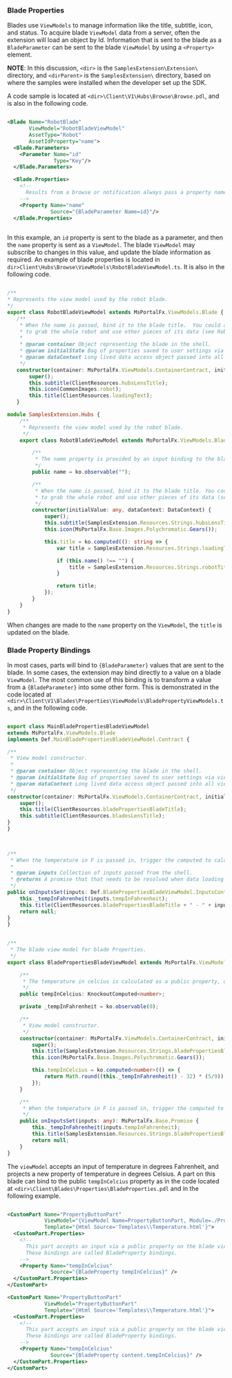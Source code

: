 
<a name="blade-properties"></a>
### Blade Properties

Blades use `ViewModels` to manage information like the title, subtitle, icon, and status. To acquire blade `ViewModel` data from a server, often the extension will load an object by Id. Information that is sent to the blade as a `BladeParameter` can be sent to the blade `ViewModel` by using  a `<Property>` element.

**NOTE**: In this discussion, `<dir>` is the `SamplesExtension\Extension\` directory, and  `<dirParent>`  is the `SamplesExtension\` directory, based on where the samples were installed when the developer set up the SDK. 

A code sample  is located  at `<dir>\Client\V1\Hubs\Browse\Browse.pdl`, and is also in the following code.

```xml

<Blade Name="RobotBlade"
       ViewModel="RobotBladeViewModel"
       AssetType="Robot"
       AssetIdProperty="name">
  <Blade.Parameters>
    <Parameter Name="id"
               Type="Key"/>
  </Blade.Parameters>

  <Blade.Properties>
    <!--
      Results from a browse or notification always pass a property named 'id' into the blade
    -->
    <Property Name="name"
              Source="{BladeParameter Name=id}"/>
  </Blade.Properties>
  
```

In this example, an `id` property is sent to the blade as a parameter, and then the `name` property is sent as a `ViewModel`. The blade `ViewModel`  may subscribe to changes in this value, and update the blade information as required. An example of blade properties is located in `dir>Client\Hubs\Browse\ViewModels\RobotBladeViewModel.ts`. It is also in the following code.

```typescript

/**
* Represents the view model used by the robot blade.
*/
export class RobotBladeViewModel extends MsPortalFx.ViewModels.Blade {
   /**
    * When the name is passed, bind it to the blade title.  You could also choose
    * to grab the whole robot and use other pieces of its data (see RobotPartViewModel)
    *
    * @param container Object representing the blade in the shell.
    * @param initialState Bag of properties saved to user settings via viewState.
    * @param dataContext Long lived data access object passed into all view models in the current area.
    */
   constructor(container: MsPortalFx.ViewModels.ContainerContract, initialValue: any, dataContext: DataContext) {
       super();
       this.subtitle(ClientResources.hubsLensTitle);
       this.icon(CommonImages.robot);
       this.title(ClientResources.loadingText);
   }

```

<!-- TODO: Determine how, or whether, to update the sample with the following literal. -->

```ts
module SamplesExtension.Hubs {
    /**
     * Represents the view model used by the robot blade.
     */
    export class RobotBladeViewModel extends MsPortalFx.ViewModels.Blade {

        /**
         * The name property is provided by an input binding to the blade.
         */
        public name = ko.observable("");

        /**
         * When the name is passed, bind it to the blade title. You could also choose
         * to grab the whole robot and use other pieces of its data (see RobotPartViewModel)
         */
        constructor(initialValue: any, dataContext: DataContext) {
            super();
            this.subtitle(SamplesExtension.Resources.Strings.hubsLensTitle);
            this.icon(MsPortalFx.Base.Images.Polychromatic.Gears());

            this.title = ko.computed((): string => {
                var title = SamplesExtension.Resources.Strings.loadingText;

                if (this.name() !== "") {
                    title = SamplesExtension.Resources.Strings.robotTitle + ": " + this.name();
                }

                return title;
            });
        }
    }
}
```

When changes are made to the `name` property on the `ViewModel`, the `title` is updated on the blade.

<a name="blade-property-bindings"></a>
### Blade Property Bindings

In most cases, parts will bind to `{BladeParameter}` values that are sent to the blade. In some cases, the extension  may bind directly to a value on a blade `ViewModel`. The most common use of this binding is to transform a value from a `{BladeParameter}` into some other form.
    This is demonstrated in  the code located at    
`<dir>\Client\V1\Blades\Properties\ViewModels\BladePropertyViewModels.ts`, and in the following code.

```typescript

export class MainBladePropertiesBladeViewModel
extends MsPortalFx.ViewModels.Blade
implements Def.MainBladePropertiesBladeViewModel.Contract {

/**
 * View model constructor.
 *
 * @param container Object representing the blade in the shell.
 * @param initialState Bag of properties saved to user settings via viewState.
 * @param dataContext Long lived data access object passed into all view models in the current area.
 */
constructor(container: MsPortalFx.ViewModels.ContainerContract, initialState: any, dataContext: BladeArea.DataContext) {
    super();
    this.title(ClientResources.bladePropertiesBladeTitle);
    this.subtitle(ClientResources.bladesLensTitle);
}
}
 
```
```typescript

/**
 * When the temperature in F is passed in, trigger the computed to calculate it in C
 *
 * @param inputs Collection of inputs passed from the shell.
 * @returns A promise that that needs to be resolved when data loading is complete.
 */
public onInputsSet(inputs: Def.BladePropertiesBladeViewModel.InputsContract): MsPortalFx.Base.Promise {
    this._tempInFahrenheit(inputs.tempInFahrenheit);
    this.title(ClientResources.bladePropertiesBladeTitle + " - " + inputs.tempInFahrenheit + " deg F");
    return null;
}
}
 
```

```ts
/**
 * The blade view model for blade Properties.
 */
export class BladePropertiesBladeViewModel extends MsPortalFx.ViewModels.Blade {

    /**
     * The temperature in celcius is calculated as a public property, used by a part.
     */
    public tempInCelcius: KnockoutComputed<number>;

    private _tempInFahrenheit = ko.observable(0);

    /**
     * View model constructor.
     */
    constructor(container: MsPortalFx.ViewModels.ContainerContract, initialState: any, dataContext: DataContext) {
        super();
        this.title(SamplesExtension.Resources.Strings.bladePropertiesBladeTitle);
        this.icon(MsPortalFx.Base.Images.Polychromatic.Gears());

        this.tempInCelcius = ko.computed<number>(() => {
            return Math.round((this._tempInFahrenheit() - 32) * (5/9));
        });
    }

    /**
     * When the temperature in F is passed in, trigger the computed to calculate it in C
     */
    public onInputsSet(inputs: any): MsPortalFx.Base.Promise {
        this._tempInFahrenheit(inputs.tempInFahrenheit);
        this.title(SamplesExtension.Resources.Strings.bladePropertiesBladeTitle + " - " + inputs.tempInFahrenheit + " deg F");
        return null;
    }
}
```

The `viewModel` accepts an input of temperature in degrees Fahrenheit, and projects a new property of temperature in degrees Celsius. A part on this blade can bind to the public `tempInCelcius` property as in the code located at `<dir>\Client\Blades\Properties\BladeProperties.pdl` and in the following example.

```xml

<CustomPart Name="PropertyButtonPart"
            ViewModel="{ViewModel Name=PropertyButtonPart, Module=./Properties/ViewModels/BladePropertyViewModels}"
            Template="{Html Source='Templates\\Temperature.html'}">
  <CustomPart.Properties>
    <!--
      This part accepts an input via a public property on the blade view model.
      These bindings are called BladeProperty bindings.
    -->
    <Property Name="tempInCelcius"
              Source="{BladeProperty tempInCelcius}" />
  </CustomPart.Properties>
</CustomPart>

```

```xml
<CustomPart Name="PropertyButtonPart"
            ViewModel="PropertyButtonPart"
            Template="{Html Source='Templates\\Temperature.html'}">
  <CustomPart.Properties>
    <!--
      This part accepts an input via a public property on the blade view model.
      These bindings are called BladeProperty bindings.
    -->
    <Property Name="tempInCelcius"
              Source="{BladeProperty content.tempInCelcius}" />
  </CustomPart.Properties>
</CustomPart>
```
